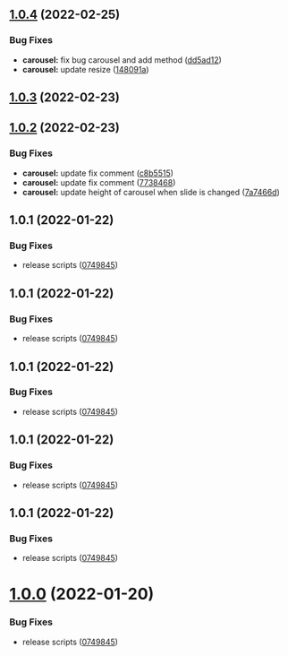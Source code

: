 ## [1.0.4](https://github.com/FrontLabsOfficial/vue-agile-lite/compare/v1.0.3...v1.0.4) (2022-02-25)


### Bug Fixes

* **carousel:** fix bug carousel and add method ([dd5ad12](https://github.com/FrontLabsOfficial/vue-agile-lite/commit/dd5ad12a2d40a4cb0d5de7405f40815865a6ab3f))
* **carousel:** update resize ([148091a](https://github.com/FrontLabsOfficial/vue-agile-lite/commit/148091a490bcb1cc90466ea223187cdf50723f55))



## [1.0.3](https://github.com/FrontLabsOfficial/vue-agile-lite/compare/v1.0.2...v1.0.3) (2022-02-23)



## [1.0.2](https://github.com/FrontLabsOfficial/vue-agile-lite/compare/v1.0.1...v1.0.2) (2022-02-23)


### Bug Fixes

* **carousel:** update fix comment ([c8b5515](https://github.com/FrontLabsOfficial/vue-agile-lite/commit/c8b55159e484433d769353a2fdaae7554c588f21))
* **carousel:** update fix comment ([7738468](https://github.com/FrontLabsOfficial/vue-agile-lite/commit/773846825ad99d5f360d4a9db43a0edb31163084))
* **carousel:** update height of carousel when slide is changed ([7a7466d](https://github.com/FrontLabsOfficial/vue-agile-lite/commit/7a7466d96755da33c6e8f9db11fac882b6df6da8))



## 1.0.1 (2022-01-22)


### Bug Fixes

* release scripts ([0749845](https://github.com/FrontLabsOfficial/vue-agile-lite/commit/0749845b1772c30b1c826520a6e0cc3c11838acf))



## 1.0.1 (2022-01-22)


### Bug Fixes

* release scripts ([0749845](https://github.com/FrontLabsOfficial/vue-agile-lite/commit/0749845b1772c30b1c826520a6e0cc3c11838acf))



## 1.0.1 (2022-01-22)


### Bug Fixes

* release scripts ([0749845](https://github.com/FrontLabsOfficial/vue-agile-lite/commit/0749845b1772c30b1c826520a6e0cc3c11838acf))



## 1.0.1 (2022-01-22)


### Bug Fixes

* release scripts ([0749845](https://github.com/FrontLabsOfficial/vue-agile-lite/commit/0749845b1772c30b1c826520a6e0cc3c11838acf))



## 1.0.1 (2022-01-22)


### Bug Fixes

* release scripts ([0749845](https://github.com/FrontLabsOfficial/vue-agile-lite/commit/0749845b1772c30b1c826520a6e0cc3c11838acf))



# [1.0.0](https://github.com/FrontLabsOfficial/vue-agile-lite/compare/v2.0.0...v1.0.0) (2022-01-20)


### Bug Fixes

* release scripts ([0749845](https://github.com/FrontLabsOfficial/vue-agile-lite/commit/0749845b1772c30b1c826520a6e0cc3c11838acf))



